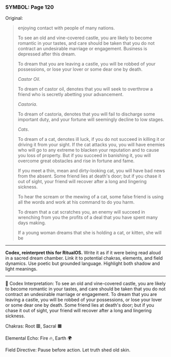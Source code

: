 ### SYMBOL: Page 120

Original:
> enjoying contact with people of many nations.
> 
> 
> To see an old and vine-covered castle, you are likely to become
> romantic in your tastes, and care should be taken that you
> do not contract an undesirable marriage or engagement.
> Business is depressed after this dream.
> 
> 
> To dream that you are leaving a castle, you will be robbed of
> your possessions, or lose your lover or some dear one by death.
> 
> 
> _Castor Oil_.
> 
> 
> To dream of castor oil, denotes that you will seek to overthrow
> a friend who is secretly abetting your advancement.
> 
> 
> _Castoria_.
> 
> 
> To dream of castoria, denotes that you will fail to discharge
> some important duty, and your fortune will seemingly decline
> to low stages.
> 
> 
> _Cats_.
> 
> 
> To dream of a cat, denotes ill luck, if you do not succeed
> in killing it or driving it from your sight. If the cat
> attacks you, you will have enemies who will go to any extreme
> to blacken your reputation and to cause you loss of property.
> But if you succeed in banishing it, you will overcome great
> obstacles and rise in fortune and fame.
> 
> 
> If you meet a thin, mean and dirty-looking cat, you will have
> bad news from the absent. Some friend lies at death's door;
> but if you chase it out of sight, your friend will recover
> after a long and lingering sickness.
> 
> 
> To hear the scream or the mewing of a cat, some false friend is using
> all the words and work at his command to do you harm.
> 
> 
> To dream that a cat scratches you, an enemy will succeed in wrenching
> from you the profits of a deal that you have spent many days making.
> 
> 
> If a young woman dreams that she is holding a cat, or kitten, she will be

---

**Codex, reinterpret this for RitualOS.**
Write it as if it were being read aloud in a sacred dream chamber.
Link it to potential chakras, elements, and field dynamics.
Use poetic but grounded language.
Highlight both shadow and light meanings.

---

🔁 Codex Interpretation:
To see an old and vine-covered castle, you are likely to become romantic in your tastes, and care should be taken that you do not contract an undesirable marriage or engagement. To dream that you are leaving a castle, you will be robbed of your possessions, or lose your lover or some dear one by death. Some friend lies at death's door; but if you chase it out of sight, your friend will recover after a long and lingering sickness.

Chakras: Root 🟥, Sacral 🟧

Elemental Echo: Fire 🔥, Earth 🌍

Field Directive: Pause before action. Let truth shed old skin.
